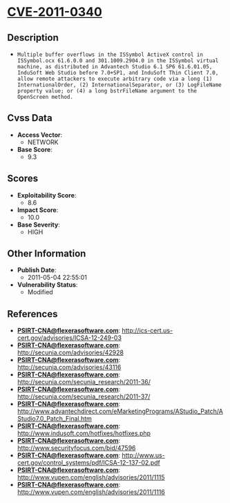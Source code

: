 
# [CVE-2011-0340](https://cve.mitre.org/cgi-bin/cvename.cgi?name=CVE-2011-0340)

## Description

- `Multiple buffer overflows in the ISSymbol ActiveX control in ISSymbol.ocx 61.6.0.0 and 301.1009.2904.0 in the ISSymbol virtual machine, as distributed in Advantech Studio 6.1 SP6 61.6.01.05, InduSoft Web Studio before 7.0+SP1, and InduSoft Thin Client 7.0, allow remote attackers to execute arbitrary code via a long (1) InternationalOrder, (2) InternationalSeparator, or (3) LogFileName property value; or (4) a long bstrFileName argument to the OpenScreen method.`

## Cvss Data

- **Access Vector**:
  - NETWORK
- **Base Score**:
  - 9.3

## Scores

- **Exploitability Score**:
  - 8.6
- **Impact Score**:
  - 10.0
- **Base Severity**:
  - HIGH

## Other Information

- **Publish Date**:
  - 2011-05-04 22:55:01
- **Vulnerability Status**:
  - Modified

## References

- **PSIRT-CNA@flexerasoftware.com**: http://ics-cert.us-cert.gov/advisories/ICSA-12-249-03
- **PSIRT-CNA@flexerasoftware.com**: http://secunia.com/advisories/42928
- **PSIRT-CNA@flexerasoftware.com**: http://secunia.com/advisories/43116
- **PSIRT-CNA@flexerasoftware.com**: http://secunia.com/secunia_research/2011-36/
- **PSIRT-CNA@flexerasoftware.com**: http://secunia.com/secunia_research/2011-37/
- **PSIRT-CNA@flexerasoftware.com**: http://www.advantechdirect.com/eMarketingPrograms/AStudio_Patch/AStudio7.0_Patch_Final.htm
- **PSIRT-CNA@flexerasoftware.com**: http://www.indusoft.com/hotfixes/hotfixes.php
- **PSIRT-CNA@flexerasoftware.com**: http://www.securityfocus.com/bid/47596
- **PSIRT-CNA@flexerasoftware.com**: http://www.us-cert.gov/control_systems/pdf/ICSA-12-137-02.pdf
- **PSIRT-CNA@flexerasoftware.com**: http://www.vupen.com/english/advisories/2011/1115
- **PSIRT-CNA@flexerasoftware.com**: http://www.vupen.com/english/advisories/2011/1116
